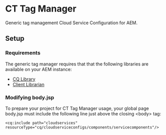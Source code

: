 
# CT Tag Manager
Generic tag management Cloud Service Configuration for AEM.

## Setup

### Requirements
The generic tag manager requires that that the following libraries are available on your AEM instance:
+ [CQ Library](https://github.com/Citytechinc/cq-library)
+ [Client Librarian](https://github.com/Citytechinc/client-librarian)

### Modifying body.jsp
To prepare your project for CT Tag Manager usage, your global page body.jsp must include the following line just above
the closing &lt;body&gt; tag:

    <cq:include path="cloudservices" resourceType="cq/cloudserviceconfigs/components/servicecomponents"/>
